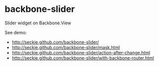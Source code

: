 # backbone-slider

Slider widget on Backbone.View

See demo:

- http://seckie.github.com/backbone-slider/
- http://seckie.github.com/backbone-slider/mask.html
- http://seckie.github.com/backbone-slider/action-after-change.html
- http://seckie.github.com/backbone-slider/with-backbone-router.html
